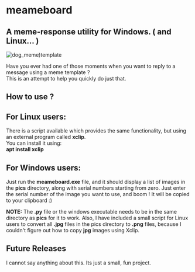 # meameboard
## A meme-response utility for Windows. ( and Linux... )
![dog_meme)template](https://raw.githubusercontent.com/starchaser137/meameboard/main/icon.ico)  

Have you ever had one of those moments when you want to reply to a message using a meme template ?  
This is an attempt to help you quickly do just that.  

## How to use ?
## For Linux users:
There is a script available which provides the same functionality, but using an external program called **xclip**.  
You can install it using:  
**apt install xclip**

## For Windows users:
Just run the **meameboard.exe** file, and it should display a list of images in the **pics** directory, along with serial numbers starting from zero.
Just enter the serial number of the image you want to use, and boom !
It will be copied to your clipboard :)

**NOTE:** The **.py** file or the windows executable needs to be in the same directory as **pics** 
for it to work. Also, I have included a small script for Linux users to convert all **.jpg** files in the pics directory to **.png** files, because I couldn't figure out how to copy **jpg** images using Xclip.

## Future Releases
I cannot say anything about this. Its just a small, fun project.
